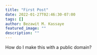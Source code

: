 ```yaml
---
title: "First Post"
date: 2022-01-27T02:46:30-07:00
tags: []
author: Bezawit M. Kassaye
featured_image: ""
description: ""
---
```

How do I make this with a public domain? 
